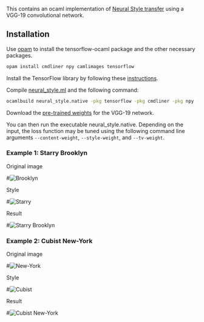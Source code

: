 This contains an ocaml implementation of [Neural Style transfer](https://arxiv.org/abs/1508.06576) using a VGG-19 convolutional network.

## Installation

Use [opam](https://opam.ocaml.org/) to install the tensorflow-ocaml package and the other necessary packages.

```bash
opam install cmdliner npy camlimages tensorflow
```

Install the TensorFlow library by following these [instructions](https://github.com/LaurentMazare/tensorflow-ocaml). 

Compile [neural_style.ml](https://github.com/LaurentMazare/tensorflow-ocaml/tree/master/examples/neural-style/neural_style.ml) and the following command:
```bash
ocamlbuild neural_style.native -pkg tensorflow -pkg cmdliner -pkg npy -pkg camlimages.jpeg -pkg camlimages.png -use-ocamlfind
```

Download the [pre-trained weights](https://github.com/LaurentMazare/tensorflow-ocaml/releases/download/0.0.9/vgg19.npz) for the VGG-19 network.

You can then run the executable neural_style.native. Depending on the input, the loss function may be tuned using the following command line arguments `--content-weight`, `--style-weight`, and `--tv-weight`.

### Example 1: Starry Brooklyn

Original image

#![Brooklyn](https://raw.githubusercontent.com/LaurentMazare/tensorflow-ocaml/master/examples/neural-style/samples/brooklyn.jpg)

Style

#![Starry](https://raw.githubusercontent.com/LaurentMazare/tensorflow-ocaml/master/examples/neural-style/samples/style-starry.jpg)

Result

#![Starry Brooklyn](https://raw.githubusercontent.com/LaurentMazare/tensorflow-ocaml/master/examples/neural-style/samples/brooklyn-starry.jpg)

### Example 2: Cubist New-York

Original image

#![New-York](https://raw.githubusercontent.com/LaurentMazare/tensorflow-ocaml/master/examples/neural-style/samples/new-york.jpg)

Style

#![Cubist](https://raw.githubusercontent.com/LaurentMazare/tensorflow-ocaml/master/examples/neural-style/samples/style-cubist.jpg)

Result

#![Cubist New-York](https://raw.githubusercontent.com/LaurentMazare/tensorflow-ocaml/master/examples/neural-style/samples/new-york-cubist.jpg)
